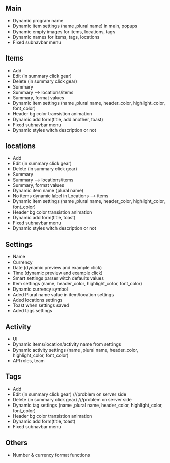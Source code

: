 ## Main
-   Dynamic program name
-   Dynamic item settings (name ,plural name) in main, popups
-   Dynamic empty images for items, locations, tags
-   Dynamic names for items, tags, locations
-   Fixed subnavbar menu

## Items

-	Add 
-	Edit (in summary click gear)
-	Delete (in summary click gear)
-	Summary
-	Summary --> locations/items
-   Summary, format values
-   Dynamic item settings (name ,plural name, header_color, highlight_color, font_color)
-   Header bg color transistion animation
-   Dynamic add form(title, add another, toast)
-   Fixed subnavbar menu
-   Dynamic styles witch description or not

## locations

-	Add 
-	Edit (in summary click gear)
-	Delete (in summary click gear)
-	Summary
-	Summary --> locations/items
-   Summary, format values
-   Dynamic item name (plural name)
-   No items dynamic label in Locations --> items
-   Dynamic item settings (name ,plural name, header_color, highlight_color, font_color)
-   Header bg color transistion animation
-   Dynamic add form(title, toast)
-   Fixed subnavbar menu
-   Dynamic styles witch description or not

## Settings

-	Name 
-	Currency
-	Date (dynamic preview and example click)
-	Time (dynamic preview and example click)
-   Smart settings parser witch defaults values
-   Item settings (name, header_color, highlight_color, font_color)
-   Dynamic currency symbol
-   Aded Plural name value in item/location settings
-   Aded locations settings
-   Toast when settings saved
-   Aded tags settings

## Activity

-	UI
-   Dynamic items/location/activity name from settings
-   Dynamic activity settings (name ,plural name, header_color, highlight_color, font_color)
-   API roles, team


## Tags
-	Add 
-	Edit (in summary click gear) ///problem on server side
-	Delete (in summary click gear) ///problem on server side
-   Dynamic tag settings (name ,plural name, header_color, highlight_color, font_color)
-   Header bg color transistion animation
-   Dynamic add form(title, toast)
-   Fixed subnavbar menu

## Others

-   Number & currency format functions